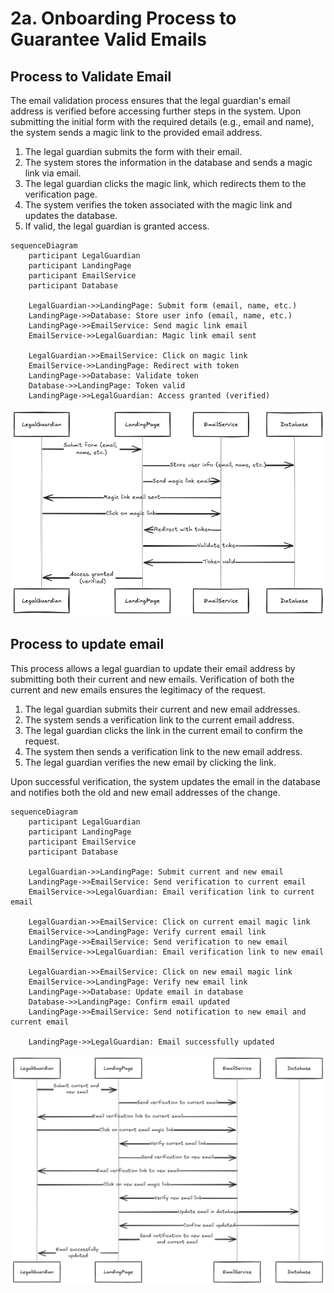 # 2a. Onboarding Process to Guarantee Valid Emails

## Process to Validate Email

The email validation process ensures that the legal guardian's email address is verified before accessing further steps in the system. Upon submitting the initial form with the required details (e.g., email and name), the system sends a magic link to the provided email address.

1. The legal guardian submits the form with their email.
2. The system stores the information in the database and sends a magic link via email.
3. The legal guardian clicks the magic link, which redirects them to the verification page.
4. The system verifies the token associated with the magic link and updates the database.
5. If valid, the legal guardian is granted access.

```mermaid
sequenceDiagram
    participant LegalGuardian
    participant LandingPage
    participant EmailService
    participant Database

    LegalGuardian->>LandingPage: Submit form (email, name, etc.)
    LandingPage->>Database: Store user info (email, name, etc.)
    LandingPage->>EmailService: Send magic link email
    EmailService->>LegalGuardian: Magic link email sent

    LegalGuardian->>EmailService: Click on magic link
    EmailService->>LandingPage: Redirect with token
    LandingPage->>Database: Validate token
    Database->>LandingPage: Token valid
    LandingPage->>LegalGuardian: Access granted (verified)
```

![Email verification process](./images/email-verification.png)

## Process to update email

This process allows a legal guardian to update their email address by submitting both their current and new emails. Verification of both the current and new emails ensures the legitimacy of the request.

1. The legal guardian submits their current and new email addresses.
2. The system sends a verification link to the current email address.
3. The legal guardian clicks the link in the current email to confirm the request.
4. The system then sends a verification link to the new email address.
5. The legal guardian verifies the new email by clicking the link.

Upon successful verification, the system updates the email in the database and notifies both the old and new email addresses of the change.

```mermaid
sequenceDiagram
    participant LegalGuardian
    participant LandingPage
    participant EmailService
    participant Database

    LegalGuardian->>LandingPage: Submit current and new email
    LandingPage->>EmailService: Send verification to current email
    EmailService->>LegalGuardian: Email verification link to current email

    LegalGuardian->>EmailService: Click on current email magic link
    EmailService->>LandingPage: Verify current email link
    LandingPage->>EmailService: Send verification to new email
    EmailService->>LegalGuardian: Email verification link to new email

    LegalGuardian->>EmailService: Click on new email magic link
    EmailService->>LandingPage: Verify new email link
    LandingPage->>Database: Update email in database
    Database->>LandingPage: Confirm email updated
    LandingPage->>EmailService: Send notification to new email and current email

    LandingPage->>LegalGuardian: Email successfully updated
```

![Email update process](./images/email-update.png)